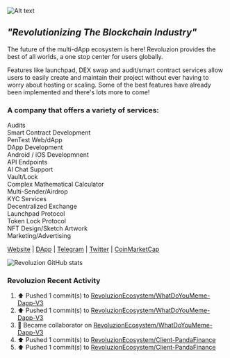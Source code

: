<img
  src="http://revoluzion.io/SignatureLogo.png"
  alt="Alt text"
  title="Revoluzion"
  style="display: inline-block; margin: 0 auto; max-width: 200px">
## <i>"Revolutionizing The Blockchain Industry"</i><br>
The future of the multi-dApp ecosystem is here! Revoluzion provides the best of all worlds, a one stop center for users globally.<br>

Features like launchpad, DEX swap and audit/smart contract services allow users to easily create and maintain their project without ever having to worry about hosting or scaling. Some of the best features have already been implemented and there's lots more to come!<br>

### A company that offers a variety of services:

  Audits<br>
  Smart Contract Development<br>
  PenTest Web/dApp<br>
  DApp Development<br>
  Android / iOS Developmnent<br>
  API Endpoints<br>
  AI Chat Support<br>
  Vault/Lock<br>
  Complex Mathematical Calculator<br>
  Multi-Sender/Airdrop<br>
  KYC Services<br>
  Decentralized Exchange<br>
  Launchpad Protocol<br>
  Token Lock Protocol<br>
  NFT Design/Sketch Artwork<br>
  Marketing/Advertising<br>

[Website](https://revoluzion.io) | [DApp](https://revoluzion.app) | [Telegram](https://t.me/RevoluzionEcosystem) | [Twitter](https://twitter.com/RevoluzionEco) | [CoinMarketCap](https://coinmarketcap.com/community/profile/Revoluzion)

![Revoluzion GitHub stats](https://github-readme-stats-n1so6jbrl-revoluziontoken.vercel.app/api?username=RevoluzionEcosystem&theme=gotham&show_icons=true)<br>

### Revoluzion Recent Activity
<!--START_SECTION:activity-->
<!--RECENT_ACTIVITY:start-->
1. ⬆️ Pushed 1 commit(s) to [RevoluzionEcosystem/WhatDoYouMeme-Dapp-V3](https://github.com/RevoluzionEcosystem/WhatDoYouMeme-Dapp-V3)<br>
2. ⬆️ Pushed 1 commit(s) to [RevoluzionEcosystem/WhatDoYouMeme-Dapp-V3](https://github.com/RevoluzionEcosystem/WhatDoYouMeme-Dapp-V3)<br>
3. 🤝 Became collaborator on [RevoluzionEcosystem/WhatDoYouMeme-Dapp-V3](https://github.com/RevoluzionEcosystem/WhatDoYouMeme-Dapp-V3)<br>
4. ⬆️ Pushed 1 commit(s) to [RevoluzionEcosystem/Client-PandaFinance](https://github.com/RevoluzionEcosystem/Client-PandaFinance)<br>
5. ⬆️ Pushed 1 commit(s) to [RevoluzionEcosystem/Client-PandaFinance](https://github.com/RevoluzionEcosystem/Client-PandaFinance)<br>
<!--RECENT_ACTIVITY:end-->
